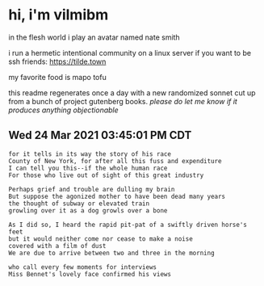 # hi, i'm vilmibm

in the flesh world i play an avatar named nate smith

i run a hermetic intentional community on a linux server if you want to be ssh friends: https://tilde.town

my favorite food is mapo tofu

this readme regenerates once a day with a new randomized sonnet cut up from a bunch of project gutenberg books.
_please do let me know if it produces anything objectionable_

## Wed 24 Mar 2021 03:45:01 PM CDT

    for it tells in its way the story of his race
    County of New York, for after all this fuss and expenditure
    I can tell you this--if the whole human race
    For those who live out of sight of this great industry
    
    Perhaps grief and trouble are dulling my brain
    But suppose the agonized mother to have been dead many years
    the thought of subway or elevated train
    growling over it as a dog growls over a bone
    
    As I did so, I heard the rapid pit-pat of a swiftly driven horse's feet
    but it would neither come nor cease to make a noise
    covered with a film of dust
    We are due to arrive between two and three in the morning
    
    who call every few moments for interviews
    Miss Bennet's lovely face confirmed his views

